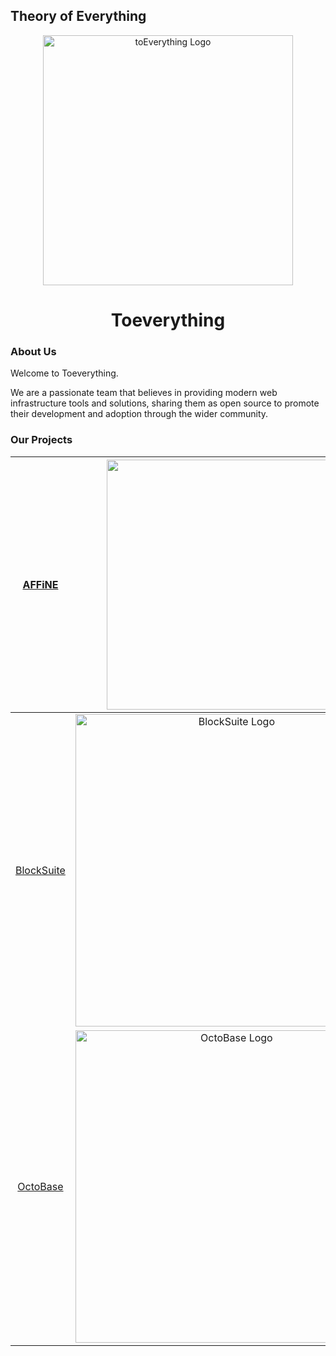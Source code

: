 ## Theory of Everything

<div align="center">
<img src="https://user-images.githubusercontent.com/4605025/224206432-059b55cc-bec4-4b58-9a24-62690e3f43ac.png" width="400" alt="toEverything Logo" />
</div>

<h1 align="center">Toeverything</h1>

### About Us

Welcome to Toeverything.

We are a passionate team that believes in providing modern web infrastructure tools and solutions, sharing them as open source to promote their development and adoption through the wider community.

### Our Projects

| [AFFiNE](https://github.com/toeverything/affine) | <a href="https://github.com/toeverything/affine" target="blank"><img src="https://user-images.githubusercontent.com/4605025/224206168-4d589e1b-9652-4d44-b06e-637ed7574aee.png" width="400" /></a> |
| :-: | :-: |
| [BlockSuite](https://github.com/toeverything/blocksuite) | <a href="https://github.com/toeverything/blocksuite" target="blank"><picture style="width: 500px"><source media="(prefers-color-scheme: light)" srcset="https://user-images.githubusercontent.com/4605025/224208478-3b3d5671-e374-4ff4-8331-16fb6bf6c4cb.svg" /><source media="(prefers-color-scheme: dark)" srcset="https://user-images.githubusercontent.com/4605025/224208486-f97cc7a2-07a6-4223-bc02-1ce17531d553.svg" /><img src="https://user-images.githubusercontent.com/4605025/224208478-3b3d5671-e374-4ff4-8331-16fb6bf6c4cb.svg" width="500" alt="BlockSuite Logo" /></picture></a> |
| [OctoBase](https://github.com/toeverything/octobase) | <a href="https://github.com/toeverything/octobase" target="blank"><picture style="width: 500px"><source media="(prefers-color-scheme: light)" srcset="https://user-images.githubusercontent.com/4605025/224209768-fa669777-9a03-4214-8039-26d053eb58a6.png" /><source media="(prefers-color-scheme: dark)" srcset="https://user-images.githubusercontent.com/4605025/224205972-ce7c58c3-99eb-4b9b-9472-5b92f27da869.png" /><img src="https://user-images.githubusercontent.com/4605025/224209768-fa669777-9a03-4214-8039-26d053eb58a6.png" width="500" alt="OctoBase Logo" /></picture></a> |
